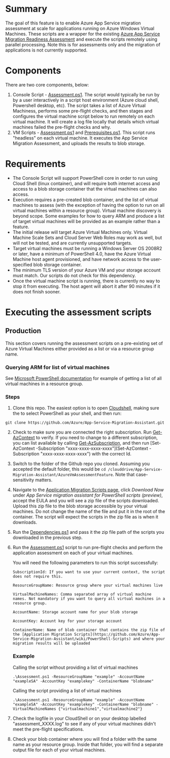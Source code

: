 # Summary
The goal of this feature is to enable Azure App Service migration assessment at scale for applications running on Azure Windows Virtual Machines. These scripts are a wrapper for the existing [Azure App Service Migration Readiness Assessment](https://github.com/Azure/App-Service-Migration-Assistant/wiki/PowerShell-Scripts) and execute the scripts remotely using parallel processing. Note this is for assessments only and the migration of applications is not currently supported. 

# Components
There are two core components, below:
1. Console Script - [Assessment.ps1](Assessment.ps1). The script would typically be run by by a user interactively in a script host environment (Azure cloud shell, Powershell desktop, etc).  The script takes a list of Azure Virtual Machiness, performs some pre-flight checks, and then stages and configures the virtual machine script below to run remotely on each virtual machine. It will create a log file locally that details which virtual machines failed the pre-flight checks and why. 
2. VM Scripts - [Assessment.ps1](internal/Assessment.ps1) and [Prerequisites.ps1](internal/Prerequisites.ps1). This script runs "headless" on each virtual machine.  It executes the App Service Migration Assessment, and uploads the results to blob storage. 

# Requirements
-   The Console Script will support PowerShell core in order to run using Cloud Shell (linux container), and will require both internet access and access to a blob storage container that the virtual machines can also access.
-   Execution requires a pre-created blob container, and the list of virtual machines to assess (with the exception of having the option to run on all virtual machines within a resource group). Virtual machine discovery is beyond scope.  Some examples for how to query ARM and produce a list of target virtual machines will be provided as an example rather than a feature.
-   The initial release will target Azure Virtual Machines only.  Virtual Machine Scale Sets and Cloud Server Web Roles may work as well, but will not be tested, and are currently unsupported targets.
-   Target virtual machines must be running a Windows Server OS 2008R2 or later, have a minimum of PowerShell 4.0, have the Azure Virtual Machine host agent provisioned, and have network access to the user-specified blob storage container.
-   The minimum TLS version of your Azure VM and your storage account must match. Our scripts do not check for this dependency. 
-   Once the virtual machine script is running, there is currently no way to stop it from executing.  The host agent will abort it after 90 minutes if it does not finish sooner.

# Executing the assessment scripts

## Production
This section covers running the assessment scripts on a pre-existing set of Azure Virtual Machines either provided as a list or via a resource group name. 

### Querying ARM for list of virtual machines
See [Microsoft PowerShell documentation](https://learn.microsoft.com/en-us/powershell/module/az.compute/get-azvm?view=azps-9.2.0#example-3-get-properties-for-all-virtual-machines-in-a-resource-group) for example of getting a list of all virtual machines in a resource group. 

### Steps
1. Clone this repo.  The easiest option is to open [Cloudshell](https://shell.azure.com), making sure the to select PowerShell as your shell, and then run:
```
git clone https://github.com/Azure/App-Service-Migration-Assistant.git
```
2. Check to make sure you are connected the right subscription.  Run [Get-AzContext](https://learn.microsoft.com/en-us/powershell/module/az.accounts/get-azcontext) to verify.  If you need to change to a different subscription, you can list available by calling [Get-AzSubscription](https://learn.microsoft.com/en-us/powershell/module/az.accounts/get-azsubscription), and then run [Set-AzContext -Subscription "xxxx-xxxx-xxxx-xxxx"](Set-AzContext -Subscription "xxxx-xxxx-xxxx-xxxx") with the correct Id.

3.  Switch to the folder of the Github repo you cloned.  Assuming you accepted the default folder, this would be `cd /clouddrive/App-Service-Migration-Assistant/AzureVmAssessmentFeature`.  Note that case-sensitivity matters.

4. Navigate to the [Application Migration Scripts page](https://azure.microsoft.com/en-us/products/app-service/migration-tools/), click _Download Now_ under _App Service migration assistant for PowerShell scripts (preview)_, accept the EULA and you will see a zip file of the scripts downloaded. Upload this zip file to the blob storage accessible by your virtual machines. Do not change the name of the file and put it in the root of the container. The script will expect the scripts in the zip file as is when it downloads.
5. Run the [Dependencies.ps1](Dependencies.ps1) and pass it the zip file path of the scripts you downloaded in the previous step. 
6. Run the [Assessment.ps1](Assessment.ps1) script to run pre-flight checks and perform the application assessment on each of your virtual machines. 
 
    You will need the following parameters to run this script successfully:
    ```
    SubscriptionId: If you want to use your current context, the script does not require this. 

    ResourceGroupName: Resource group where your virtual machines live

    VirtualMachineNames: Comma separated array of virtual machine names. Not mandatory if you want to query all virtual machines in a resource group.

    AccountName: Storage account name for your blob storage 

    AccountKey: Account key for your storage account

    ContainerName: Name of blob container that contains the zip file of the [Application Migration Scripts](https://github.com/Azure/App-Service-Migration-Assistant/wiki/PowerShell-Scripts) and where your migration results will be uploaded
    ```
    ### Example

    Calling the script without providing a list of virtual machines
    ``` 
    .\Assessment.ps1 -ResourceGroupName "example" -AccountName "exampleSA" -AccountKey "examplekey" -ContainerName "blobname"
    ``` 

    Calling the script providing a list of virtual machines
    ``` 
    .\Assessment.ps1 -ResourceGroupName "example" -AccountName "exampleSA" -AccountKey "examplekey" -ContainerName "blobname" -VirtualMachineNames {"virtualmachine1","virtualmachine2"}
    ``` 
7. Check the logfile in your CloudShell or on your desktop labelled "assessment_XXXX.log" to see if any of your virtual machines didn't meet the pre-flight specifications.
8. Check your blob container where you will find a folder with the same name as your resource group. Inside that folder, you will find a separate output file for each of your virtual machines. 
